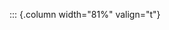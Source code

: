 <!-- Copyright (C) 2024  Kevin Sandom -->
<!-- Begin a new column of width 81%. -->

::: {.column width="81%" valign="t"}
